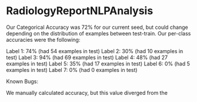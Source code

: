 # RadiologyReportNLPAnalysis

Our Categorical Accuracy was 72% for our current seed, but could change depending on the distribution of examples between test-train. Our per-class accuracies were the following:

Label 1: 74% (had 54 examples in test)
Label 2: 30% (had 10 examples in test)
Label 3: 94% (had 69 examples in test)
Label 4: 48% (had 27 examples in test)
Label 5: 35% (had 17 examples in test)
Label 6: 0% (had 5 examples in test)
Label 7: 0% (had 0 examples in test)

Known Bugs:

We manually calculated accuracy, but this value diverged from the 